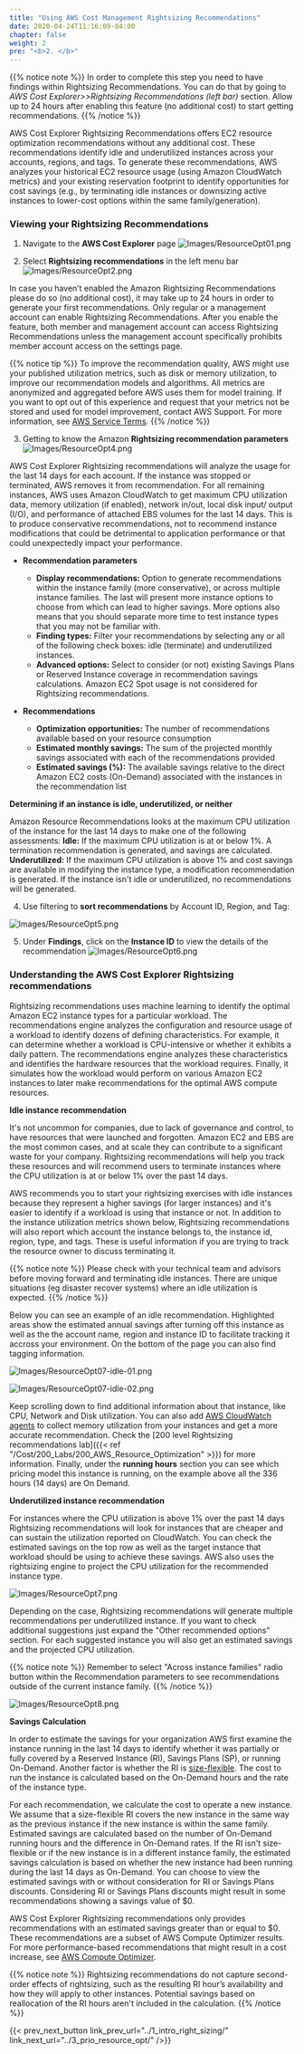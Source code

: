 ```yaml
---
title: "Using AWS Cost Management Rightsizing Recommendations"
date: 2020-04-24T11:16:09-04:00
chapter: false
weight: 2
pre: "<b>2. </b>"
---
```


{{% notice note %}}
In order to complete this step you need to have findings within Rightsizing Recommendations. You can do that by going to *AWS Cost Explorer>>Rightsizing Recommendations (left bar)* section. Allow up to 24 hours after enabling this feature (no additional cost) to start getting recommendations.
{{% /notice %}}

AWS Cost Explorer Rightsizing Recommendations offers EC2 resource optimization recommendations without any additional cost. These recommendations identify idle and underutilized instances across your accounts, regions, and tags. To generate these recommendations, AWS analyzes your historical EC2 resource usage (using Amazon CloudWatch metrics) and your existing reservation footprint to identify opportunities for cost savings (e.g., by terminating idle instances or downsizing active instances to lower-cost options within the same family/generation).

### Viewing your Rightsizing Recommendations

1. Navigate to the **AWS Cost Explorer** page
![Images/ResourceOpt01.png](/Cost/100_AWS_Resource_Optimization/Images/ResourceOpt01.png?classes=lab_picture_small)

2. Select **Rightsizing recommendations** in the left menu bar
![Images/ResourceOpt2.png](/Cost/100_AWS_Resource_Optimization/Images/ResourceOpt02.png?classes=lab_picture_small)

In case you haven’t enabled the Amazon Rightsizing Recommendations please do so (no additional cost), it may take up to 24 hours in order to generate your first recommendations. Only regular or a management account can enable Rightsizing Recommendations. After you enable the feature, both member and management account can access Rightsizing Recommendations unless the management account specifically prohibits member account access on the settings page.

{{% notice tip %}}
To improve the recommendation quality, AWS might use your published utilization metrics, such as disk or memory utilization, to improve our recommendation models and algorithms. All metrics are anonymized and aggregated before AWS uses them for model training. If you want to opt out of this experience and request that your metrics not be stored and used for model improvement, contact AWS Support. For more information, see [AWS Service Terms](https://aws.amazon.com/service-terms/).
{{% /notice %}}

3. Getting to know the Amazon **Rightsizing recommendation parameters**
![Images/ResourceOpt4.png](/Cost/100_AWS_Resource_Optimization/Images/ResourceOpt04.png?classes=lab_picture_small)

AWS Cost Explorer Rightsizing recommendations will analyze the usage for the last 14 days for each account. If the instance was stopped or terminated, AWS removes it from recommendation. For all remaining instances, AWS uses Amazon CloudWatch to get maximum CPU utilization data, memory utilization (if enabled), network in/out, local disk input/ output (I/O), and performance of attached EBS volumes for the last 14 days. This is to produce conservative recommendations, not to recommend instance modifications that could be detrimental to application performance or that could unexpectedly impact your performance.


- **Recommendation parameters**
	- **Display recommendations:** Option to generate recommendations within the instance family (more conservative), or across multiple instance families. The last will present more instance options to choose from which can lead to higher savings. More options also means that you should separate more time to test instance types that you may not be familiar with.
	- **Finding types:** Filter your recommendations by selecting any or all of the following check boxes: idle (terminate) and underutilized instances.
	- **Advanced options:** Select to consider (or not) existing Savings Plans or Reserved Instance coverage in recommendation savings calculations. Amazon EC2 Spot usage is not considered for Rightsizing recommendations.

- **Recommendations**
	- **Optimization opportunities:** The number of recommendations available based on your resource consumption
	- **Estimated monthly savings:** The sum of the projected monthly savings associated with each of the recommendations provided
	- **Estimated savings (%):** The available savings relative to the direct Amazon EC2 costs (On-Demand) associated with the instances in the recommendation list

**Determining if an instance is idle, underutilized, or neither**

Amazon Resource Recommendations looks at the maximum CPU utilization of the instance for the last 14 days to make one of the following assessments: **Idle:** If the maximum CPU utilization is at or below 1%. A termination recommendation is generated, and savings are calculated.
**Underutilized:** If the maximum CPU utilization is above 1% and cost savings are available in modifying the instance type, a modification recommendation is generated. If the instance isn't idle or underutilized, no recommendations will be generated.

4. Use filtering to **sort recommendations** by Account ID, Region, and Tag:

![Images/ResourceOpt5.png](/Cost/100_AWS_Resource_Optimization/Images/ResourceOpt05.png?classes=lab_picture_small)

5. Under **Findings**, click on the **Instance ID** to view the details of the recommendation
![Images/ResourceOpt6.png](/Cost/100_AWS_Resource_Optimization/Images/ResourceOpt06.png?classes=lab_picture_small)

### Understanding the AWS Cost Explorer Rightsizing recommendations

Rightsizing recommendations uses machine learning to identify the optimal Amazon EC2 instance types for a particular workload. The recommendations engine analyzes the configuration and resource usage of a workload to identify dozens of defining characteristics. For example, it can determine whether a workload is CPU-intensive or whether it exhibits a daily pattern. The recommendations engine analyzes these characteristics and identifies the hardware resources that the workload requires. Finally, it simulates how the workload would perform on various Amazon EC2 instances to later make recommendations for the optimal AWS compute resources.

**Idle instance recommendation**

It's not uncommon for companies, due to lack of governance and control, to have resources that were launched and forgotten. Amazon EC2 and EBS are the most common cases, and at scale they can contribute to a significant waste for your company. Rightsizing recommendations will help you track these resources and will recommend users to terminate instances where the CPU utilization is at or below 1% over the past 14 days.

AWS recommends you to start your rightsizing exercises with idle instances because they represent a higher savings (for larger instances) and it's easier to identify if a workload is using that instance or not. In addition to the instance utilization metrics shown below, Rightsizing recommendations will also report which account the instance belongs to, the instance id, region, type, and tags. These is useful information if you are trying to track the resource owner to discuss terminating it.

{{% notice note %}}
 Please check with your technical team and advisors before moving forward and terminating idle instances. There are unique situations (eg disaster recover systems) where an idle utilization is expected.
 {{% /notice %}}

Below you can see an example of an idle recommendation. Highlighted areas show the estimated annual savings after turning off this instance as well as the the account name, region and instance ID to facilitate tracking it accross your environment. On the bottom of the page you can also find tagging information.

![Images/ResourceOpt07-idle-01.png](/Cost/100_AWS_Resource_Optimization/Images/ResourceOpt07-idle-01.png?classes=lab_picture_small)

![Images/ResourceOpt07-idle-02.png](/Cost/100_AWS_Resource_Optimization/Images/ResourceOpt07-idle-02.png?classes=lab_picture_small)

Keep scrolling down to find additional information about that instance, like CPU, Network and Disk utilization. You can also add [AWS CloudWatch agents](https://docs.aws.amazon.com/AmazonCloudWatch/latest/monitoring/Install-CloudWatch-Agent.html) to collect memory utilization from your instances and get a more accurate recommendation. Check the [200 level Rightsizing recommendations lab]({{< ref "/Cost/200_Labs/200_AWS_Resource_Optimization" >}}) for more information. Finally, under the **running hours** section you can see which pricing model this instance is running, on the example above all the 336 hours (14 days) are On Demand.

**Underutilized instance recommendation**

For instances where the CPU utilization is above 1% over the past 14 days Rightsizing recommendations will look for instances that are cheaper and can sustain the utilization reported on CloudWatch. You can check the estimated savings on the top row as well as the target instance that workload should be using to achieve these savings. AWS also uses the rightsizing engine to project the CPU utilization for the recommended instance type.

![Images/ResourceOpt7.png](/Cost/100_AWS_Resource_Optimization/Images/ResourceOpt07.png?classes=lab_picture_small)

Depending on the case, Rightsizing recommendations will generate multiple recommendations per underutilized instance. If you want to check  additional suggestions just expand the "Other recommended options" section. For each suggested instance you will also get an estimated savings and the projected CPU utilization.

{{% notice note %}}
Remember to select "Across instance families" radio button within the Recommendation parameters to see recommendations outside of the current instance family.
{{% /notice %}}

![Images/ResourceOpt8.png](/Cost/100_AWS_Resource_Optimization/Images/ResourceOpt08.png?classes=lab_picture_small)

**Savings Calculation**

In order to estimate the savings for your organization AWS first examine the instance running in the last 14 days to identify whether it was partially or fully covered by a Reserved Instance (RI), Savings Plans (SP), or running On-Demand. Another factor is whether the RI is [size-flexible](https://aws.amazon.com/blogs/aws/new-instance-size-flexibility-for-ec2-reserved-instances/). The cost to run the instance is calculated based on the On-Demand hours and the rate of the instance type.

For each recommendation, we calculate the cost to operate a new instance. We assume that a size-flexible RI covers the new instance in the same way as the previous instance if the new instance is within the same family. Estimated savings are calculated based on the number of On-Demand running hours and the difference in On-Demand rates. If the RI isn't size-flexible or if the new instance is in a different instance family, the estimated savings calculation is based on whether the new instance had been running during the last 14 days as On-Demand. You can choose to view the estimated savings with or without consideration for RI or Savings Plans discounts. Considering RI or Savings Plans discounts might result in some recommendations showing a savings value of $0.

AWS Cost Explorer Rightsizing recommendations only provides recommendations with an estimated savings greater than or equal to $0. These recommendations are a subset of AWS Compute Optimizer results. For more performance-based recommendations that might result in a cost increase, see [AWS Compute Optimizer](http://aws.amazon.com/compute-optimizer/).

{{% notice note %}}
Rightsizing recommendations do not capture second-order effects of rightsizing, such as the resulting RI hour’s availability and how they will apply to other instances. Potential savings based on reallocation of the RI hours aren't included in the calculation.
{{% /notice %}}

{{< prev_next_button link_prev_url="../1_intro_right_sizing/" link_next_url="../3_prio_resource_opt/" />}}
